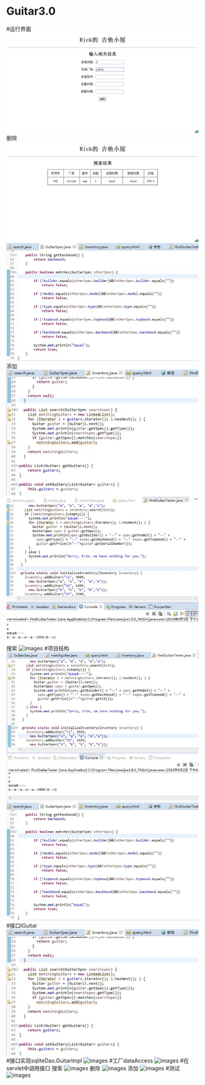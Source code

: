 # Guitar3.0
#运行界面
![images](https://github.com/icermm/guitar2.0/blob/master/images/1.jpg)
删除
![images](https://github.com/icermm/guitar2.0/blob/master/images/2.jpg)
![images](https://github.com/icermm/guitar2.0/blob/master/images/3.jpg)
添加
![images](https://github.com/icermm/guitar2.0/blob/master/images/4.jpg)
![images](https://github.com/icermm/guitar2.0/blob/master/images/5.jpg)
搜索
![images](https://github.com/icermm/guitar2.0/blob/master/images/15.jpg)
#项目结构
![images](https://github.com/icermm/guitar2.0/blob/master/images/6.jpg)
![images](https://github.com/icermm/guitar2.0/blob/master/images/7.jpg)
#接口IGuitar
![images](https://github.com/icermm/guitar2.0/blob/master/images/8.jpg)
#接口实现sqliteDao.GuitarImpl
![images](https://github.com/icermm/guitar2.0/blob/master/images/10.jpg)
#工厂dataAccess
![images](https://github.com/icermm/guitar2.0/blob/master/images/9.jpg)
#在servlet中调用接口
搜索
![images](https://github.com/icermm/guitar2.0/blob/master/images/12.jpg)
删除
![images](https://github.com/icermm/guitar2.0/blob/master/images/13.jpg)
添加
![images](https://github.com/icermm/guitar2.0/blob/master/images/14.jpg)
#测试
![images](https://github.com/icermm/guitar2.0/blob/master/images/11.jpg)
